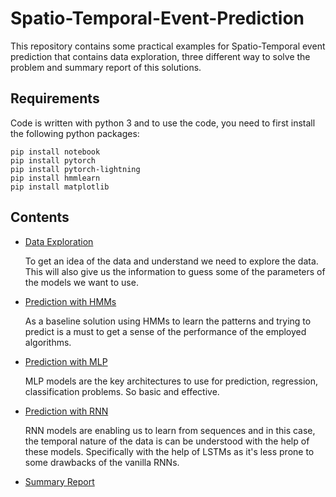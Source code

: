# Spatio-Temporal-Event-Prediction
This repository contains some practical examples for Spatio-Temporal event prediction that contains data exploration, three different way to solve the problem and summary report of this solutions.


## Requirements
Code is written with python 3 and to use the code, you need to first install the following python packages:

```Shell
pip install notebook
pip install pytorch
pip install pytorch-lightning
pip install hmmlearn
pip install matplotlib
```

## Contents

- [Data Exploration](Data_Exploration.ipynb)

  To get an idea of the data and understand we need to explore the data. This will also give us the information to guess some of the parameters of the models we want to use.

- [Prediction with HMMs](Prediction_with_HMM.ipynb)

  As a baseline solution using HMMs to learn the patterns and trying to predict is a must to get a sense of the performance of the employed algorithms.

- [Prediction with MLP](Prediction_with_MLP.ipynb)

  MLP models are the key architectures to use for prediction, regression, classification problems. So basic and effective.

- [Prediction with RNN](Prediction_with_RNN.ipynb)

  RNN models are enabling us to learn from sequences and in this case, the temporal nature of the data is can be understood with the help of these models. Specifically with the help of LSTMs as it's less prone to some drawbacks of the vanilla RNNs.
  
- [Summary Report](Spatiotemporal_Event_Prediction.pdf)
